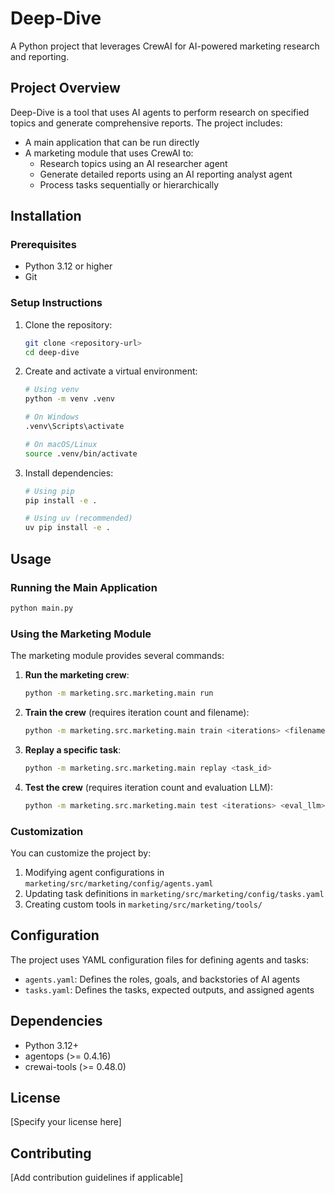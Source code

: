 # Deep-Dive

A Python project that leverages CrewAI for AI-powered marketing research and reporting.

## Project Overview

Deep-Dive is a tool that uses AI agents to perform research on specified topics and generate comprehensive reports. The project includes:

- A main application that can be run directly
- A marketing module that uses CrewAI to:
  - Research topics using an AI researcher agent
  - Generate detailed reports using an AI reporting analyst agent
  - Process tasks sequentially or hierarchically

## Installation

### Prerequisites

- Python 3.12 or higher
- Git

### Setup Instructions

1. Clone the repository:

   ```bash
   git clone <repository-url>
   cd deep-dive
   ```

2. Create and activate a virtual environment:

   ```bash
   # Using venv
   python -m venv .venv
   
   # On Windows
   .venv\Scripts\activate
   
   # On macOS/Linux
   source .venv/bin/activate
   ```

3. Install dependencies:

   ```bash
   # Using pip
   pip install -e .
   
   # Using uv (recommended)
   uv pip install -e .
   ```

## Usage

### Running the Main Application

```bash
python main.py
```

### Using the Marketing Module

The marketing module provides several commands:

1. **Run the marketing crew**:

   ```bash
   python -m marketing.src.marketing.main run
   ```

2. **Train the crew** (requires iteration count and filename):

   ```bash
   python -m marketing.src.marketing.main train <iterations> <filename>
   ```

3. **Replay a specific task**:

   ```bash
   python -m marketing.src.marketing.main replay <task_id>
   ```

4. **Test the crew** (requires iteration count and evaluation LLM):

   ```bash
   python -m marketing.src.marketing.main test <iterations> <eval_llm>
   ```

### Customization

You can customize the project by:

1. Modifying agent configurations in `marketing/src/marketing/config/agents.yaml`
2. Updating task definitions in `marketing/src/marketing/config/tasks.yaml`
3. Creating custom tools in `marketing/src/marketing/tools/`

## Configuration

The project uses YAML configuration files for defining agents and tasks:

- `agents.yaml`: Defines the roles, goals, and backstories of AI agents
- `tasks.yaml`: Defines the tasks, expected outputs, and assigned agents

## Dependencies

- Python 3.12+
- agentops (>= 0.4.16)
- crewai-tools (>= 0.48.0)

## License

[Specify your license here]

## Contributing

[Add contribution guidelines if applicable]
